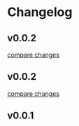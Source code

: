 # Changelog


## v0.0.2

[compare changes](https://github.com/big-pixel-media/nuxt-auth/compare/v0.0.2...v0.0.2)

## v0.0.2

[compare changes](https://github.com/big-pixel-media/nuxt-auth/compare/v0.0.1...v0.0.2)

## v0.0.1

